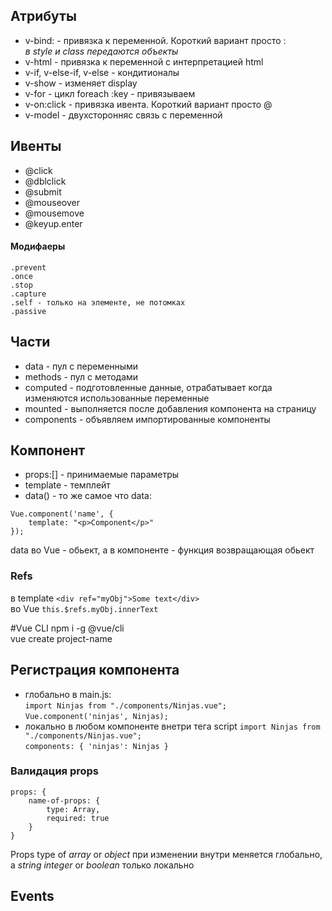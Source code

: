 ## Атрибуты
- v-bind: - привязка к переменной. Короткий вариант просто :  
    *в style и class передаются объекты*
- v-html - привязка к переменной с интерпретацией html
- v-if, v-else-if, v-else - кондитионалы
- v-show - изменяет display
- v-for - цикл foreach  :key - привязываем
- v-on:click - привязка ивента. Короткий вариант просто @
- v-model - двухсторонняс связь с переменной

## Ивенты
- @click
- @dblclick
- @submit
- @mouseover
- @mousemove
- @keyup.enter

#### Модифаеры
    .prevent    
    .once  
    .stop  
    .capture    
    .self - только на элементе, не потомках  
    .passive  


## Части 
- data - пул с переменными
- methods - пул с методами
- computed - подготовленные данные, отрабатывает когда изменяются использованные переменные
- mounted - выполняется после добавления компонента на страницу
- components - объявляем импортированные компоненты

## Компонент
- props:[] - принимаемые параметры
- template - темплейт
- data() - то же самое что data:

```
Vue.component('name', {
    template: "<p>Component</p>"
});
```
 
data во Vue - обьект, а в компоненте - функция возвращающая обьект

### Refs  
в template `<div ref="myObj">Some text</div>`  
во Vue `this.$refs.myObj.innerText`

#Vue CLI
npm i -g @vue/cli  
vue create project-name  

## Регистрация компонента
- глобально в main.js:  
    `import Ninjas from "./components/Ninjas.vue";`
    `Vue.component('ninjas', Ninjas);`  
- локально в любом компоненте внетри тега script
    `import Ninjas from "./components/Ninjas.vue";`  
    `components: { 'ninjas': Ninjas }`

### Валидация props
```
props: {
    name-of-props: {
        type: Array,
        required: true
    }
}
```
Props type of *array* or *object* при изменении внутри меняется глобально, a *string* *integer* or *boolean* только локально 


## Events
